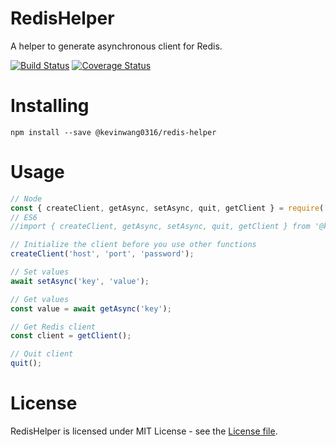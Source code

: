 # RedisHelper

A helper to generate asynchronous client for Redis.

[![Build Status](https://travis-ci.org/PengWang0316/RedisHelper.svg?branch=master)](https://travis-ci.org/PengWang0316/RedisHelper)
[![Coverage Status](https://coveralls.io/repos/github/PengWang0316/RedisHelper/badge.svg?branch=master)](https://coveralls.io/github/PengWang0316/RedisHelper?branch=master)

# Installing

```
npm install --save @kevinwang0316/redis-helper
```

# Usage

````javascript
// Node
const { createClient, getAsync, setAsync, quit, getClient } = require('@kevinwang0316/redis-helper');
// ES6
//import { createClient, getAsync, setAsync, quit, getClient } from '@kevinwang0316/redis-helper';

// Initialize the client before you use other functions
createClient('host', 'port', 'password');

// Set values
await setAsync('key', 'value');

// Get values
const value = await getAsync('key');

// Get Redis client
const client = getClient();

// Quit client
quit();
````

# License

RedisHelper is licensed under MIT License - see the [License file](https://github.com/PengWang0316/RedisHelper/blob/master/LICENSE).
